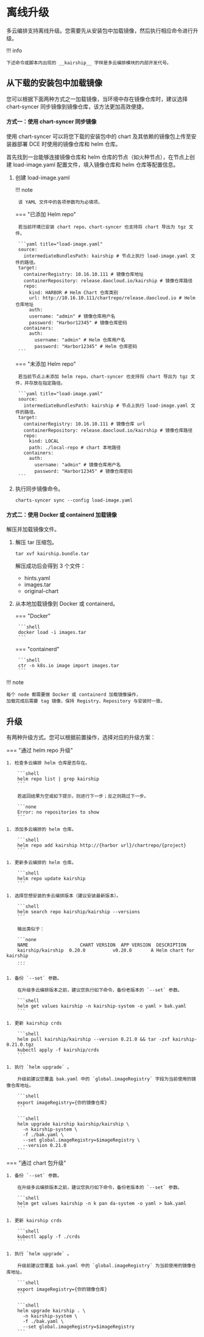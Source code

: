 # 离线升级

多云编排支持离线升级。您需要先从安装包中加载镜像，然后执行相应命令进行升级。

!!! info

    下述命令或脚本内出现的 __kairship__ 字样是多云编排模块的内部开发代号。

## 从下载的安装包中加载镜像

您可以根据下面两种方式之一加载镜像，当环境中存在镜像仓库时，建议选择 chart-syncer 同步镜像到镜像仓库，该方法更加高效便捷。

#### 方式一：使用 chart-syncer 同步镜像

使用 chart-syncer 可以将您下载的安装包中的 chart 及其依赖的镜像包上传至安装器部署 DCE 时使用的镜像仓库和 helm 仓库。

首先找到一台能够连接镜像仓库和 helm 仓库的节点（如火种节点），在节点上创建 load-image.yaml 配置文件，填入镜像仓库和 helm 仓库等配置信息。

1. 创建 load-image.yaml

    !!! note  

        该 YAML 文件中的各项参数均为必填项。

    === "已添加 Helm repo"

        若当前环境已安装 chart repo，chart-syncer 也支持将 chart 导出为 tgz 文件。
    
        ```yaml title="load-image.yaml"
        source:
          intermediateBundlesPath: kairship # 节点上执行 load-image.yaml 文件的路径。
        target:
          containerRegistry: 10.16.10.111 # 镜像仓库地址
          containerRepository: release.daocloud.io/kairship # 镜像仓库路径
          repo:
            kind: HARBOR # Helm Chart 仓库类别
            url: http://10.16.10.111/chartrepo/release.daocloud.io # Helm 仓库地址
            auth:
            username: "admin" # 镜像仓库用户名
            password: "Harbor12345" # 镜像仓库密码
          containers:
            auth:
              username: "admin" # Helm 仓库用户名
              password: "Harbor12345" # Helm 仓库密码
        ```

    === "未添加 Helm repo"

        若当前节点上未添加 helm repo，chart-syncer 也支持将 chart 导出为 tgz 文件，并存放在指定路径。
    
        ```yaml title="load-image.yaml"
        source:
          intermediateBundlesPath: kairship # 节点上执行 load-image.yaml 文件的路径。
        target:
          containerRegistry: 10.16.10.111 # 镜像仓库 url
          containerRepository: release.daocloud.io/kairship # 镜像仓库路径
          repo:
            kind: LOCAL
            path: ./local-repo # chart 本地路径
          containers:
            auth:
              username: "admin" # 镜像仓库用户名
              password: "Harbor12345" # 镜像仓库密码
        ```

1. 执行同步镜像命令。

    ```shell
    charts-syncer sync --config load-image.yaml
    ```

#### 方式二：使用 Docker 或 containerd 加载镜像

解压并加载镜像文件。

1. 解压 tar 压缩包。

    ```shell
    tar xvf kairship.bundle.tar
    ```

    解压成功后会得到 3 个文件：

    - hints.yaml
    - images.tar
    - original-chart

2. 从本地加载镜像到 Docker 或 containerd。

    === "Docker"

        ```shell
        docker load -i images.tar
        ```

    === "containerd"

        ```shell
        ctr -n k8s.io image import images.tar
        ```

!!! note

    每个 node 都需要做 Docker 或 containerd 加载镜像操作，
    加载完成后需要 tag 镜像，保持 Registry、Repository 与安装时一致。

## 升级

有两种升级方式。您可以根据前置操作，选择对应的升级方案：

=== "通过 helm repo 升级"

    1. 检查多云编排 helm 仓库是否存在。
    
        ```shell
        helm repo list | grep kairship
        ```
    
        若返回结果为空或如下提示，则进行下一步；反之则跳过下一步。
    
        ```none
        Error: no repositories to show
        ```
    
    1. 添加多云编排的 helm 仓库。
    
        ```shell
        helm repo add kairship http://{harbor url}/chartrepo/{project}
        ```
    
    1. 更新多云编排的 helm 仓库。
    
        ```shell
        helm repo update kairship
        ```
    
    1. 选择您想安装的多云编排版本（建议安装最新版本）。
    
        ```shell
        helm search repo kairship/kairship --versions
        ```
    
        输出类似于：
        
        ```none
        NAME                   CHART VERSION  APP VERSION  DESCRIPTION
        kairship/kairship  0.20.0          v0.20.0       A Helm chart for kairship
        ...
        ```
    
    1. 备份 `--set` 参数。
    
        在升级多云编排版本之前，建议您执行如下命令，备份老版本的 `--set` 参数。
    
        ```shell
        helm get values kairship -n kairship-system -o yaml > bak.yaml
        ```
    
    1. 更新 kairship crds
    
        ```shell
        helm pull kairship/kairship --version 0.21.0 && tar -zxf kairship-0.21.0.tgz
        kubectl apply -f kairship/crds
        ```
    
    1. 执行 `helm upgrade` 。
    
        升级前建议您覆盖 bak.yaml 中的 `global.imageRegistry` 字段为当前使用的镜像仓库地址。
    
        ```shell
        export imageRegistry={你的镜像仓库}
        ```
    
        ```shell
        helm upgrade kairship kairship/kairship \
          -n kairship-system \
          -f ./bak.yaml \
          --set global.imageRegistry=$imageRegistry \
          --version 0.21.0
        ```

=== "通过 chart 包升级"

    1. 备份 `--set` 参数。
    
        在升级多云编排版本之前，建议您执行如下命令，备份老版本的 `--set` 参数。
    
        ```shell
        helm get values kairship -n k pan da-system -o yaml > bak.yaml
        ```
    
    1. 更新 kairship crds
    
        ```shell
        kubectl apply -f ./crds
        ```
    
    1. 执行 `helm upgrade` 。
    
        升级前建议您覆盖 bak.yaml 中的 `global.imageRegistry` 为当前使用的镜像仓库地址。
    
        ```shell
        export imageRegistry={你的镜像仓库}
        ```
    
        ```shell
        helm upgrade kairship . \
          -n kairship-system \
          -f ./bak.yaml \
          --set global.imageRegistry=$imageRegistry
        ```
